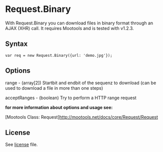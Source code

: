 Request.Binary
===

With Request.Binary you can download files in binary format through an AJAX (XHR) call.
It requires Mootools and is tested with v1.2.3.

Syntax
---

<pre><code>var req = new Request.Binary({url: 'demo.jpg'});</code></pre>

Options
---

range - (array[2]) Startbit and endbit of the sequenz to download (can be used to download a file in more than one steps)

acceptRanges - (boolean) Try to perform a HTTP range request

<b>for more information about options and usage see:</b>

[Mootools Class: Request]http://mootools.net/docs/core/Request/Request

License
---

See [license](master/license) file.
